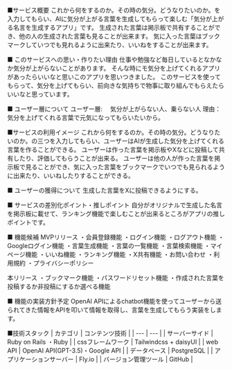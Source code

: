 ■サービス概要
これから何をするのか。その時の気分。どうなりたいのか。を入力してもらい、AIに気分が上がる言葉を生成してもらって楽しむ「気分が上がる名言を生成するアプリ」です。
生成された言葉は掲示板で共有することができ、他の人の生成された言葉も見ることが出来ます。
気に入った言葉はブックマークしていつでも見れるように出来たり、いいねをすることが出来ます。

■ このサービスへの思い・作りたい理由
仕事や勉強など毎日しているとなかなか気分が上がらないことがあります。
そんな時にモ気分を上げてくれるアプリがあったらいいなと思いこのアプリを思いつきました。
このサービスを使ってもらって、気分を上げてもらい、前向きな気持ちで物事に取り組んでもらえたらいいなと思っています。

■ ユーザー層について
ユーザー層: 　気分が上がらない人、乗らない人
理由： 気分を上げてくれる言葉で元気になってもらいたいから。

■サービスの利用イメージ
これから何をするのか。その時の気分。どうなりたいのか。の三つを入力してもらい、ユーザーはAIが生成した気分を上げてくれる言葉を作ることができる。
ユーザーは作った言葉を掲示板やXなどに投稿して共有したり、評価してもらうことが出来る。
ユーザーは他の人が作った言葉を掲示板で見ることができ、気に入った言葉をブックマークでいつでも見られるように出来たり、いいねしたりすることができる。


■ ユーザーの獲得について
生成した言葉をXに投稿できるようにする。

■ サービスの差別化ポイント・推しポイント
自分がオリジナルで生成した名言を掲示板に載せて、ランキング機能で楽しむことが出来るところがアプリの推しポイントです。

■ 機能候補
MVPリリース
・会員登録機能
・ログイン機能
・ログアウト機能
・Googleログイン機能
・言葉生成機能
・言葉の一覧機能
・言葉検索機能
・マイページ機能
・いいね機能
・ランキング機能
・X共有機能
・お問い合わせ
・利用規約
・プライバシーポリシー

本リリース
・ブックマーク機能
・パスワードリセット機能
・作成された言葉を投稿するか非投稿にするか選べる機能

■ 機能の実装方針予定
OpenAI APIによるchatbot機能を使ってユーザーから送られてきた情報をAPIを叩いて情報を取得し、言葉を生成してもらう実装をします。

■技術スタック
| カテゴリ | コンテンツ技術 |
| --- | --- |
| サーバーサイド | Ruby on Rails ・Ruby |
| cssフレームワーク | Tailwindcss + daisyUI |
| web API | OpenAI API(GPT-3.5)・Google API |
| データベース | PostgreSQL |
| アプリケーションサーバー | Fly.io |
| バージョン管理ツール | GitHub |